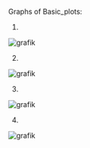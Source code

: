 Graphs of Basic_plots:

1.
![grafik](https://user-images.githubusercontent.com/83080037/152651196-daf7cdca-f23d-40e4-8a1f-c794b96a93df.png)

2.
![grafik](https://user-images.githubusercontent.com/83080037/152651209-e1175cfa-f8a5-4247-a187-3af67df312b6.png)

3.
![grafik](https://user-images.githubusercontent.com/83080037/152651224-51b86ac7-5a2b-4ee5-9929-2740ac9be689.png)

4.
![grafik](https://user-images.githubusercontent.com/83080037/152651257-67bbbf0d-4f71-4430-a960-8c7f91f4f747.png)
